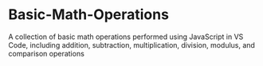 # Basic-Math-Operations
A collection of basic math operations performed using JavaScript in VS Code, including addition, subtraction, multiplication, division, modulus, and comparison operations

